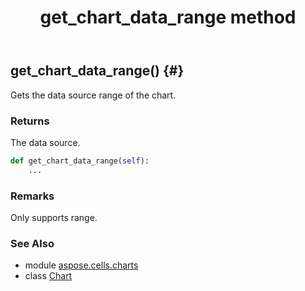 ﻿---
title: get_chart_data_range method
second_title: Aspose.Cells for Python via .NET API References
description: 
type: docs
weight: 50
url: /aspose.cells.charts/chart/get_chart_data_range/
is_root: false
---

## get_chart_data_range() {#}

Gets the data source range of the chart.


### Returns 


The data source.


```python
def get_chart_data_range(self):
    ...
```


### Remarks

Only supports range.


### See Also
* module [aspose.cells.charts](../../)
* class [Chart](/cells/python-net/aspose.cells.charts/chart)
